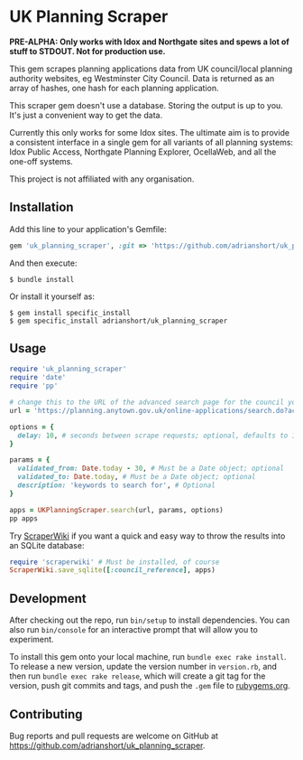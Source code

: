 # UK Planning Scraper

**PRE-ALPHA: Only works with Idox and Northgate sites and spews a lot of stuff to STDOUT. Not for production use.**

This gem scrapes planning applications data from UK council/local planning authority websites, eg Westminster City Council. Data is returned as an array of hashes, one hash for each planning application.

This scraper gem doesn't use a database. Storing the output is up to you. It's just a convenient way to get the data.

Currently this only works for some Idox sites. The ultimate aim is to provide a consistent interface in a single gem for all variants of all planning systems: Idox Public Access, Northgate Planning Explorer, OcellaWeb, and all the one-off systems.

This project is not affiliated with any organisation.

## Installation

Add this line to your application's Gemfile:

```ruby
gem 'uk_planning_scraper', :git => 'https://github.com/adrianshort/uk_planning_scraper/'
```

And then execute:

    $ bundle install

Or install it yourself as:

    $ gem install specific_install
    $ gem specific_install adrianshort/uk_planning_scraper

## Usage

```ruby
require 'uk_planning_scraper'
require 'date'
require 'pp'

# change this to the URL of the advanced search page for the council you want
url = 'https://planning.anytown.gov.uk/online-applications/search.do?action=advanced'

options = {
  delay: 10, # seconds between scrape requests; optional, defaults to 10
}

params = {
  validated_from: Date.today - 30, # Must be a Date object; optional
  validated_to: Date.today, # Must be a Date object; optional
  description: 'keywords to search for', # Optional
}

apps = UKPlanningScraper.search(url, params, options)
pp apps

```

Try [ScraperWiki](https://github.com/openaustralia/scraperwiki-ruby) if you want a quick and easy way to throw the results into an SQLite database:

```ruby
require 'scraperwiki' # Must be installed, of course
ScraperWiki.save_sqlite([:council_reference], apps)
```

## Development

After checking out the repo, run `bin/setup` to install dependencies. You can also run `bin/console` for an interactive prompt that will allow you to experiment.

To install this gem onto your local machine, run `bundle exec rake install`. To release a new version, update the version number in `version.rb`, and then run `bundle exec rake release`, which will create a git tag for the version, push git commits and tags, and push the `.gem` file to [rubygems.org](https://rubygems.org).

## Contributing

Bug reports and pull requests are welcome on GitHub at https://github.com/adrianshort/uk_planning_scraper.
